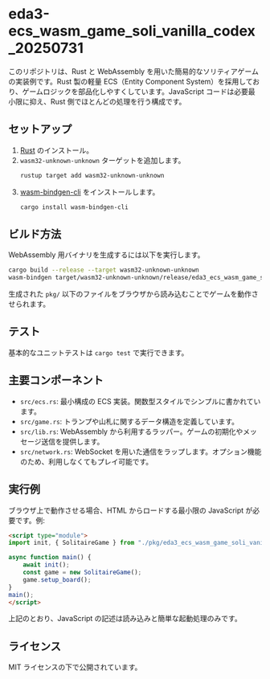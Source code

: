 # eda3-ecs_wasm_game_soli_vanilla_codex_20250731

このリポジトリは、Rust と WebAssembly を用いた簡易的なソリティアゲームの実装例です。Rust 製の軽量 ECS（Entity Component System）を採用しており、ゲームロジックを部品化しやすくしています。JavaScript コードは必要最小限に抑え、Rust 側でほとんどの処理を行う構成です。

## セットアップ
1. [Rust](https://www.rust-lang.org/ja) のインストール。
2. `wasm32-unknown-unknown` ターゲットを追加します。
   ```bash
   rustup target add wasm32-unknown-unknown
   ```
3. [wasm-bindgen-cli](https://github.com/rustwasm/wasm-bindgen) をインストールします。
   ```bash
   cargo install wasm-bindgen-cli
   ```

## ビルド方法
WebAssembly 用バイナリを生成するには以下を実行します。
```bash
cargo build --release --target wasm32-unknown-unknown
wasm-bindgen target/wasm32-unknown-unknown/release/eda3_ecs_wasm_game_soli_vanilla_codex_20250731.wasm --out-dir pkg --target web
```
生成された `pkg/` 以下のファイルをブラウザから読み込むことでゲームを動作させられます。

## テスト
基本的なユニットテストは `cargo test` で実行できます。

## 主要コンポーネント
- `src/ecs.rs`: 最小構成の ECS 実装。関数型スタイルでシンプルに書かれています。
- `src/game.rs`: トランプや山札に関するデータ構造を定義しています。
- `src/lib.rs`: WebAssembly から利用するラッパー。ゲームの初期化やメッセージ送信を提供します。
- `src/network.rs`: WebSocket を用いた通信をラップします。オプション機能のため、利用しなくてもプレイ可能です。

## 実行例
ブラウザ上で動作させる場合、HTML からロードする最小限の JavaScript が必要です。例:
```html
<script type="module">
import init, { SolitaireGame } from "./pkg/eda3_ecs_wasm_game_soli_vanilla_codex_20250731.js";

async function main() {
    await init();
    const game = new SolitaireGame();
    game.setup_board();
}
main();
</script>
```
上記のとおり、JavaScript の記述は読み込みと簡単な起動処理のみです。

## ライセンス
MIT ライセンスの下で公開されています。
